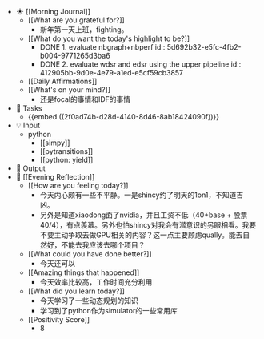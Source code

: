 - ☀️ [[Morning Journal]]
	- [[What are you grateful for?]]
		- 新年第一天上班，fighting。
	- [[What do you want the today's highlight to be?]]
		- DONE 1. evaluate nbgraph+nbperf
		  id:: 5d692b32-e5fc-4fb2-b004-9771265d3ba6
		- DONE 2. evaluate wdsr and edsr using the upper pipeline
		  id:: 412905bb-9d0e-4e79-a1ed-e5cf59cb3857
	- [[Daily Affirmations]]
	- [[What's on your mind?]]
		- 还是focal的事情和IDF的事情
- 📌 Tasks
	- {{embed  ((2f0ad74b-d28d-4140-8d46-8ab18424090f))}}
- 💡 Input
	- python
		- [[simpy]]
		- [[pytransitions]]
		- [[python: yield]]
- 📝 Output
- 🌙 [[Evening Reflection]]
	- [[How are you feeling today?]]
		- 今天内心颇有一些不平静。一是shincy约了明天的1on1，不知道吉凶。
		- 另外是知道xiaodong面了nvidia，并且工资不低（40+base + 股票40/4），有点羡慕。另外也怕shincy对我会有潜意识的另眼相看。我要不要主动争取去做GPU相关的内容？这一点主要顾虑qually。能去自然好，不能去我应该去哪个项目？
	- [[What could you have done better?]]
		- 今天还可以
	- [[Amazing things that happened]]
		- 今天效率比较高，工作时间充分利用
	- [[What did you learn today?]]
		- 今天学习了一些动态规划的知识
		- 学习到了python作为simulator的一些常用库
	- [[Positivity Score]]
		- 8